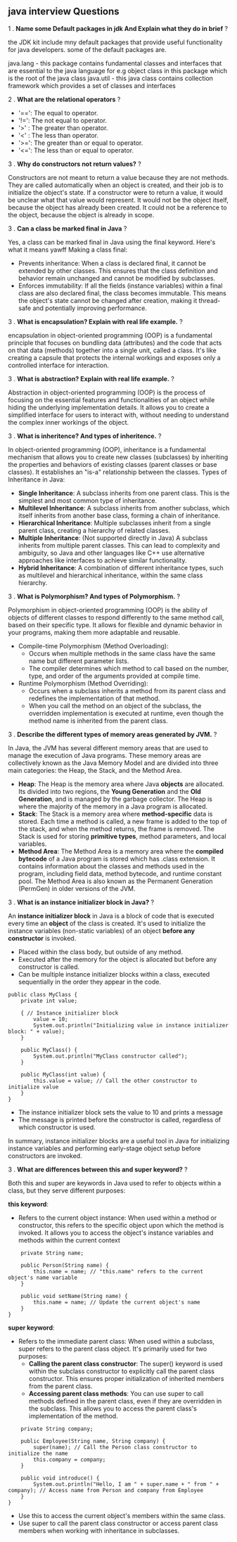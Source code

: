 ## java interview Questions
1 . **Name some Default packages in jdk And Explain what they do in brief** ?

the JDK kit include mny default packages that provide useful functionality for java developers. some of the default packages are.

java.lang - this package contains fundamental classes and interfaces that are essential to the java language for e.g object class in this package which is the root of the java class
java.util - this java class contains collection framework which provides a set of classes and interfaces

2 . **What are the relational operators** ?
-  '==': The equal to operator.
-  '!=': The not equal to operator.
-  '>' : The greater than operator.
-  '<' : The less than operator.
-  '>=': The greater than or equal to operator.
-  '<=': The less than or equal to operator.


3 . **Why do constructors not return values?** ?

Constructors are not meant to return a value because they are not methods. They are called automatically when an object is created, and their job is to initialize the object's state.
If a constructor were to return a value, it would be unclear what that value would represent. It would not be the object itself, because the object has already been created. It could not be a reference to the object, because the object is already in scope.

3 . **Can a class be marked final in Java** ?

Yes, a class can be marked final in Java using the final keyword. Here's what it means yawff
Making a class final:
-  Prevents inheritance: When a class is declared final, it cannot be extended by other classes. This ensures that the class definition and behavior remain unchanged and cannot be modified by subclasses.
-  Enforces immutability: If all the fields (instance variables) within a final class are also declared final, the class becomes immutable. This means the object's state cannot be changed after creation, making it thread-safe and potentially improving performance.


3 . **What is encapsulation? Explain with real life example.** ?

encapsulation in object-oriented programming (OOP) is a fundamental principle that focuses on bundling data (attributes) and the code that acts on that data (methods) together into a single unit, called a class. It's like creating a capsule that protects the internal workings and exposes only a controlled interface for interaction.


3 . **What is abstraction? Explain with real life example.** ?

Abstraction in object-oriented programming (OOP) is the process of focusing on the essential features and functionalities of an object while hiding the underlying implementation details. It allows you to create a simplified interface for users to interact with, without needing to understand the complex inner workings of the object.


3 . **What is inheritence? And types of inheritence.** ?  

In object-oriented programming (OOP), inheritance is a fundamental mechanism that allows you to create new classes (subclasses) by inheriting the properties and behaviors of existing classes (parent classes or base classes). It establishes an "is-a" relationship between the classes.
Types of Inheritance in Java:
-  **Single Inheritance**: A subclass inherits from one parent class. This is the simplest and most common type of inheritance.
-  **Multilevel Inheritance**: A subclass inherits from another subclass, which itself inherits from another base class, forming a chain of inheritance.
-  **Hierarchical Inheritance**: Multiple subclasses inherit from a single parent class, creating a hierarchy of related classes.
-  **Multiple Inheritance**: (Not supported directly in Java) A subclass inherits from multiple parent classes. This can lead to complexity and ambiguity, so Java and other languages like C++ use alternative approaches like interfaces to achieve similar functionality.
-  **Hybrid Inheritance**: A combination of different inheritance types, such as multilevel and hierarchical inheritance, within the same class hierarchy.

3 . **What is Polymorphism? And types of Polymorphism.** ?  

Polymorphism in object-oriented programming (OOP) is the ability of objects of different classes to respond differently to the same method call, based on their specific type. It allows for flexible and dynamic behavior in your programs, making them more adaptable and reusable.

-  Compile-time Polymorphism (Method Overloading):
   - Occurs when multiple methods in the same class have the same name but different parameter lists.
   - The compiler determines which method to call based on the number, type, and order of the arguments provided at compile time.
-  Runtime Polymorphism (Method Overriding):
   - Occurs when a subclass inherits a method from its parent class and redefines the implementation of that method.
   - When you call the method on an object of the subclass, the overridden implementation is executed at runtime, even though the method name is inherited from the parent class.
 
3 . **Describe the different types of memory areas generated by JVM.** ? 

In Java, the JVM has several different memory areas that are used to manage the execution of Java programs. These memory areas are collectively known as the Java Memory Model and are divided into three main categories: the Heap, the Stack, and the Method Area.

- **Heap**: The Heap is the memory area where Java **objects** are allocated. Its divided into two regions, the **Young Generation** and the **Old Generation**, and is managed by the garbage collector. The Heap is where the majority of the memory in a Java program is allocated.
- **Stack**: The Stack is a memory area where **method-specific** data is stored. Each time a method is called, a new frame is added to the top of the stack, and when the method returns, the frame is removed. The Stack is used for storing **primitive types**, method parameters, and local variables.
- **Method Area**: The Method Area is a memory area where the **compiled bytecode** of a Java program is stored which has .class extension. It contains information about the classes and methods used in the program, including field data, method bytecode, and runtime constant pool. The Method Area is also known as the Permanent Generation (PermGen) in older versions of the JVM.

3 . **What is an instance initializer block in Java?** ? 

An **instance initializer block** in Java is a block of code that is executed every time an **object** of the class is created. It's used to initialize the instance variables (non-static variables) of an object **before any constructor** is invoked.
-  Placed within the class body, but outside of any method.
-  Executed after the memory for the object is allocated but before any constructor is called.
-  Can be multiple instance initializer blocks within a class, executed sequentially in the order they appear in the code.

```
public class MyClass {
    private int value;

    { // Instance initializer block
        value = 10;
        System.out.println("Initializing value in instance initializer block: " + value);
    }

    public MyClass() {
        System.out.println("MyClass constructor called");
    }

    public MyClass(int value) {
        this.value = value; // Call the other constructor to initialize value
    }
}

```
- The instance initializer block sets the value to 10 and prints a message
- The message is printed before the constructor is called, regardless of which constructor is used.

In summary, instance initializer blocks are a useful tool in Java for initializing instance variables and performing early-stage object setup before constructors are invoked.

3 . **What are differences between this and super keyword?** ? 

Both this and super are keywords in Java used to refer to objects within a class, but they serve different purposes:

**this keyword**:
- Refers to the current object instance: When used within a method or constructor, this refers to the specific object upon which the method is invoked. It allows you to access the object's instance variables and methods within the current context
``` public class Person {
    private String name;

    public Person(String name) {
        this.name = name; // "this.name" refers to the current object's name variable
    }

    public void setName(String name) {
        this.name = name; // Update the current object's name
    }
}
```
**super keyword**:
- Refers to the immediate parent class: When used within a subclass, super refers to the parent class object. It's primarily used for two purposes:
     - **Calling the parent class constructor**: The super() keyword is used within the subclass constructor to explicitly call the parent class constructor. This ensures proper initialization of inherited members from the parent class.
     - **Accessing parent class methods**: You can use super to call methods defined in the parent class, even if they are overridden in the subclass. This allows you to access the parent class's implementation of the method.

``` public class Employee extends Person {
    private String company;

    public Employee(String name, String company) {
        super(name); // Call the Person class constructor to initialize the name
        this.company = company;
    }

    public void introduce() {
        System.out.println("Hello, I am " + super.name + " from " + company); // Access name from Person and company from Employee
    }
}
```
 
- Use this to access the current object's members within the same class.
- Use super to call the parent class constructor or access parent class members when working with inheritance in subclasses.
 
